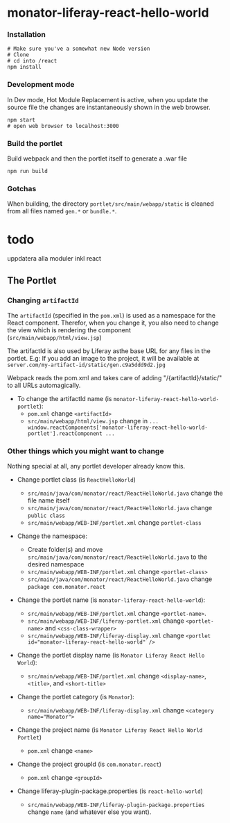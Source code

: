 # monator-liferay-react-hello-world

### Installation
```
# Make sure you've a somewhat new Node version
# Clone
# cd into /react
npm install
```

### Development mode
In Dev mode, Hot Module Replacement is active, when you update the source file the changes are instantaneously shown in the web browser. 

```
npm start
# open web browser to localhost:3000
```

### Build the portlet
Build webpack and then the portlet itself to generate a .war file

```
npm run build
```

### Gotchas
When building, the directory `portlet/src/main/webapp/static` is cleaned from all files named `gen.*` or `bundle.*`.

# todo
uppdatera alla moduler inkl react

## The Portlet

### Changing `artifactId`

The `artifactId` (specified in the `pom.xml`) is used as a namespace for the React component. Therefor, when you change it, you also need to change the view which is rendering the component (`src/main/webapp/html/view.jsp`)

The artifactId is also used by Liferay asthe base URL for any files in the portlet. E.g: If you add an image to the project, it will be available at `server.com/my-artifact-id/static/gen.c9a5ddd9d2.jpg` 

Webpack reads the pom.xml and takes care of adding "/{artifactId}/static/" to all URLs automagically.

* To change the artifactId name (is `monator-liferay-react-hello-world-portlet`):
	* `pom.xml` change `<artifactId>`	
	* `src/main/webapp/html/view.jsp` change in `... window.reactComponents['monator-liferay-react-hello-world-portlet'].reactComponent ...`

### Other things which you might want to change

Nothing special at all, any portlet developer already know this.

* Change portlet class (is `ReactHelloWorld`)
	* `src/main/java/com/monator/react/ReactHelloWorld.java` change the file name itself
	* `src/main/java/com/monator/react/ReactHelloWorld.java` change `public class`
	* `src/main/webapp/WEB-INF/portlet.xml` change `portlet-class`

* Change the namespace:
	* Create folder(s) and move `src/main/java/com/monator/react/ReactHelloWorld.java` to the desired namespace
	* `src/main/webapp/WEB-INF/portlet.xml` change `<portlet-class>`
	* `src/main/java/com/monator/react/ReactHelloWorld.java` change `package com.monator.react`

* Change the portlet name (is `monator-liferay-react-hello-world`):
	*  `src/main/webapp/WEB-INF/portlet.xml` change `<portlet-name>`.
	*  `src/main/webapp/WEB-INF/liferay-portlet.xml` change `<portlet-name>` and `<css-class-wrapper>`
	*  `src/main/webapp/WEB-INF/liferay-display.xml` change `<portlet id="monator-liferay-react-hello-world" />`

* Change the portlet display name (is `Monator Liferay React Hello World`):
	* `src/main/webapp/WEB-INF/portlet.xml` change `<display-name>`, `<title>`, and `<short-title>`

* Change the portlet category (is `Monator`):
	*  `src/main/webapp/WEB-INF/liferay-display.xml` change `<category name="Monator">`

* Change the project name (is `Monator Liferay React Hello World Portlet`)
	* `pom.xml` change `<name>`

* Change the project groupId (is `com.monator.react`)
	* `pom.xml` change `<groupId>`

* Change liferay-plugin-package.properties (is `react-hello-world`)
	* `src/main/webapp/WEB-INF/liferay-plugin-package.properties` change `name` (and whatever else you want).